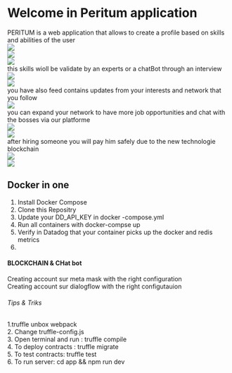 # Welcome in Peritum application

PERITUM is a web application that allows to create a profile based on skills and abilities of the user <br>
<img src="reada/gitlab-1.JPG"> <br>
<img src="reada/gitlab-2.JPG"> <br>
<img src="reada/gitlab-3.JPG"><br>
this skills wioll be validate by an experts or  a chatBot through an interview <br>
<img src="reada/gitlab-4.JPG"> <br>
<img src="reada/gitlab-5.JPG"> <br>
you have also feed contains updates  from your interests and network that you follow <br>
<img src="reada/gitlab-6.JPG"> <br>
you can expand your network to have more job opportunities and chat with the bosses via our platforme <br>
<img src="reada/gitlab-7.JPG"> <br>
<img src="reada/gitlab-8.JPG"> <br>
after hiring someone you will pay him safely due to the new technologie blockchain <br>
<img src="reada/gitlab-9.JPG"> <br>
<img src="reada/gitlab-10.JPG"> <br>

## Docker in one
1. Install Docker Compose
2. Clone this Repositry 
3. Update your DD_API_KEY in docker -compose.yml
4. Run all containers with docker-compse up 
5. Verify in Datadog that your container picks up the docker and redis metrics 
6. 
####  BLOCKCHAIN & CHat bot 

Creating account sur meta mask with the right configuration  <br>
Creating account sur dialogflow with the right configutauion <br>

###### Tips & Triks 
1.truffle unbox webpack <br>
2. Change truffle-config.js <br> 
3. Open terminal and run : truffle compile<br>
4. To deploy contracts : truffle migrate <br>
5. To test contracts: truffle test <br>
6. To run server: cd app && npm run dev <br>
